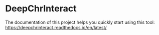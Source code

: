 # DeepChrInteract

The documentation of this project helps you quickly start using this tool:
https://deepchrinteract.readthedocs.io/en/latest/

